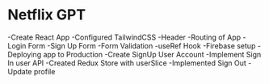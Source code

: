 # Netflix GPT
 -Create React App
 -Configured TailwindCSS
 -Header
 -Routing of App
 -Login Form
 -Sign Up Form
 -Form Validation
 -useRef Hook
 -Firebase setup
 -Deploying app to Production
 -Create SignUp User Account
 -Implement Sign In user API
 -Created Redux Store with userSlice
 -Implemented Sign Out
 -Update profile